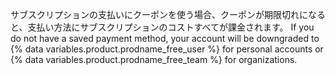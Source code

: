 サブスクリプションの支払いにクーポンを使う場合、クーポンが期限切れになると、支払い方法にサブスクリプションのコストすべてが課金されます。 If you do not have a saved payment method, your account will be downgraded to {% data variables.product.prodname_free_user %} for personal accounts or {% data variables.product.prodname_free_team %} for organizations.
